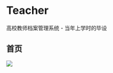 # Teacher
高校教师档案管理系统 - 当年上学时的毕设

首页
--------
![](https://github.com/zhaoml529/Teacher/blob/master/WebContent/WEB-INF/images/image.jpg)  
